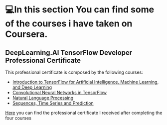 # 💻In this section You can find some of the courses i have taken on Coursera.
## DeepLearning.AI TensorFlow Developer Professional Certificate
  This professional certificate is composed by the following courses:
  - [Introduction to TensorFlow for Artificial Intelligence, Machine Learning, and Deep Learning](https://github.com/zano97/Projects/tree/main/Coursera/Introduction%20to%20TensorFlow%20for%20Artificial%20Intelligence%2C%20Machine%20Learning%2C%20and%20Deep%20Learning)
  - [Convolutional Neural Networks in TensorFlow](https://github.com/zano97/Projects/tree/main/Coursera/Convolutional%20Neural%20Networks%20in%20TensorFlow)
  - [Natural Language Processing](https://github.com/zano97/Projects/tree/main/Coursera/Natural%20Language%20Processing)
  - [Sequences, Time Series and Prediction](https://github.com/zano97/Projects/tree/main/Coursera/Sequences%2C%20Time%20Series%20and%20Prediction)
  
  [Here](https://github.com/zano97/Projects/blob/main/Coursera/Coursera%207CX2CLG94YFQ.pdf) you can find the professional certificate I received after completing the four courses
